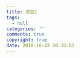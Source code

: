 ```yaml
---
title: 试验1
tags:
  - null
categories: ''
comments: true
copyright: true
date: 2018-10-22 10:30:53
---
```

